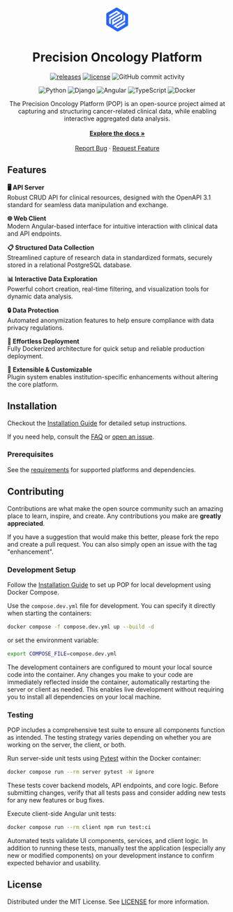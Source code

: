 <br />
<div align="center">
    <a href="https://github.com/luisfabib/pop">
        <img src="pop-client/src/assets/images/logo.svg" width="10%">
    </a>
    <h1 style="border-bottom: none;">Precision Oncology Platform</h1>

[![releases](https://img.shields.io/github/v/release/luisfabib/pop)](https://github.com/luisfabib/pop)
[![license](https://img.shields.io/github/license/luisfabib/pop.svg)](https://github.com/luisfabib/pop/blob/main/LICENSE)
![GitHub commit activity](https://img.shields.io/github/commit-activity/y/luisfabib/pop)

![Python](https://img.shields.io/badge/python-3670A0?style=for-the-badge&logo=python&logoColor=ffdd54)
![Django](https://img.shields.io/badge/django-%23092E20.svg?style=for-the-badge&logo=django&logoColor=white)
![Angular](https://img.shields.io/badge/angular-%23DD0031.svg?style=for-the-badge&logo=angular&logoColor=white)
![TypeScript](https://img.shields.io/badge/typescript-%23007ACC.svg?style=for-the-badge&logo=typescript&logoColor=white)
![Docker](https://img.shields.io/badge/docker-%230db7ed.svg?style=for-the-badge&logo=docker&logoColor=white)


  <p align="center">
    The Precision Oncology Platform (POP) is an open-source project aimed at capturing and structuring cancer-related clinical data, while enabling interactive aggregated data analysis.
    <br />
    <br />
    <a href="https://luisfabib.github.io/pop "><strong>Explore the docs »</strong></a>
    <br />
    <br />
    <a href="https://github.com/luisfabib/pop/issues/new?labels=bug&template=bug-report---.md">Report Bug</a>
    ·
    <a href="https://github.com/luisfabib/pop/issues/new?labels=enhancement&template=feature-request---.md">Request Feature</a>
  </p>
</div>


## Features

 **🖥️ API Server**  
    Robust CRUD API for clinical resources, designed with the OpenAPI 3.1 standard for seamless data manipulation and exchange.

**🌐 Web Client**  
    Modern Angular-based interface for intuitive interaction with clinical data and API endpoints.

**📋 Structured Data Collection**  
    Streamlined capture of research data in standardized formats, securely stored in a relational PostgreSQL database.

**📊 Interactive Data Exploration**  
    Powerful cohort creation, real-time filtering, and visualization tools for dynamic data analysis.

**🔒 Data Protection**  
    Automated anonymization features to help ensure compliance with data privacy regulations.

**🚀 Effortless Deployment**  
    Fully Dockerized architecture for quick setup and reliable production deployment.

**🧩 Extensible & Customizable**  
    Plugin system enables institution-specific enhancements without altering the core platform.

## Installation

Checkout the [Installation Guide](https://luisfabib.github.io/pop/get-started/installation/) for detailed setup instructions.

If you need help, consult the [FAQ](https://luisfabib.github.io/pop/get-started/faq/) or [open an issue](https://github.com/luisfabib/pop/issues).

### Prerequisites

See the [requirements](https://luisfabib.github.io/pop/get-started/requirements/) for supported platforms and dependencies.


<!-- CONTRIBUTING -->
## Contributing

Contributions are what make the open source community such an amazing place to learn, inspire, and create. Any contributions you make are **greatly appreciated**.

If you have a suggestion that would make this better, please fork the repo and create a pull request. You can also simply open an issue with the tag "enhancement".

### Development Setup

Follow the [Installation Guide](../../get-started/installation.md) to set up POP for local development using Docker Compose.

Use the `compose.dev.yml` file for development. You can specify it directly when starting the containers:
```sh
docker compose -f compose.dev.yml up --build -d
```
or set the environment variable:
```sh
export COMPOSE_FILE=compose.dev.yml
```

The development containers are configured to mount your local source code into the container. Any changes you make to your code are immediately reflected inside the container, automatically restarting the server or client as needed. This enables live development without requiring you to install all dependencies on your local machine.

### Testing

POP includes a comprehensive test suite to ensure all components function as intended. The testing strategy varies depending on whether you are working on the server, the client, or both.

Run server-side unit tests using [Pytest](https://docs.pytest.org/en/stable/) within the Docker container:
```sh
docker compose run --rm server pytest -W ignore
```
These tests cover backend models, API endpoints, and core logic. Before submitting changes, verify that all tests pass and consider adding new tests for any new features or bug fixes.

Execute client-side Angular unit tests:
```sh
docker compose run --rm client npm run test:ci
```
Automated tests validate UI components, services, and client logic. In addition to running these tests, manually test the application (especially any new or modified components) on your development instance to confirm expected behavior and usability.

<!-- LICENSE -->
## License

Distributed under the MIT License. See [LICENSE](https://github.com/luisfabib/pop?tab=MIT-1-ov-file) for more information.

